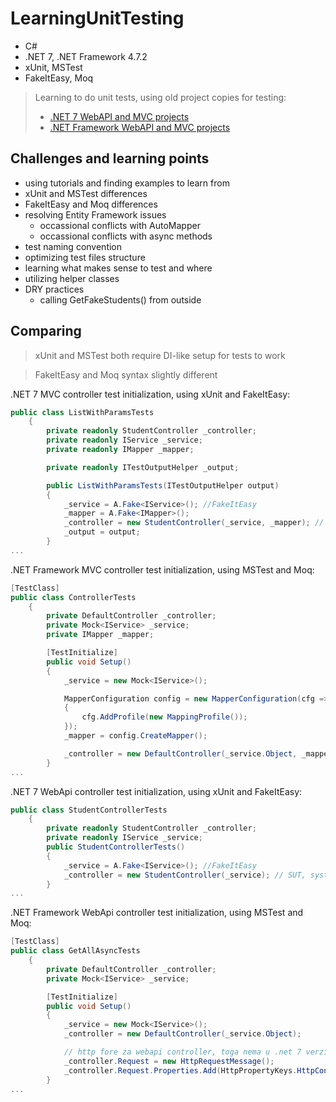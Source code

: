 # LearningUnitTesting
- C#
- .NET 7, .NET Framework 4.7.2
- xUnit, MSTest
- FakeItEasy, Moq

> Learning to do unit tests, using old project copies for testing:
>   - [.NET 7 WebAPI and MVC projects](https://github.com/kovac031/AutoMapper-Core)
>   - [.NET Framework WebAPI and MVC projects](https://github.com/kovac031/AutoMapper-EF)

## Challenges and learning points
- using tutorials and finding examples to learn from
- xUnit and MSTest differences
- FakeItEasy and Moq differences
- resolving Entity Framework issues
  - occassional conflicts with AutoMapper
  - occassional conflicts with async methods
- test naming convention
- optimizing test files structure
- learning what makes sense to test and where
- utilizing helper classes
- DRY practices
  - calling GetFakeStudents() from outside

## Comparing
> xUnit and MSTest both require DI-like setup for tests to work

> FakeItEasy and Moq syntax slightly different

.NET 7 MVC controller test initialization, using xUnit and FakeItEasy:

```C#
public class ListWithParamsTests
    {
        private readonly StudentController _controller;
        private readonly IService _service;
        private readonly IMapper _mapper;

        private readonly ITestOutputHelper _output;

        public ListWithParamsTests(ITestOutputHelper output)
        {
            _service = A.Fake<IService>(); //FakeItEasy
            _mapper = A.Fake<IMapper>();
            _controller = new StudentController(_service, _mapper); // SUT, system under test
            _output = output;
        }
...
```

.NET Framework MVC controller test initialization, using MSTest and Moq:

```C#
[TestClass]
public class ControllerTests
    {
        private DefaultController _controller;
        private Mock<IService> _service;
        private IMapper _mapper;

        [TestInitialize] 
        public void Setup()
        {
            _service = new Mock<IService>();

            MapperConfiguration config = new MapperConfiguration(cfg =>
            {
                cfg.AddProfile(new MappingProfile());
            });
            _mapper = config.CreateMapper();

            _controller = new DefaultController(_service.Object, _mapper); 
        }
...
```

.NET 7 WebApi controller test initialization, using xUnit and FakeItEasy:

```C#
public class StudentControllerTests
    {
        private readonly StudentController _controller;
        private readonly IService _service;
        public StudentControllerTests()
        {
            _service = A.Fake<IService>(); //FakeItEasy
            _controller = new StudentController(_service); // SUT, system under test
        }
...
```

.NET Framework WebApi controller test initialization, using MSTest and Moq:

```C#
[TestClass]
public class GetAllAsyncTests
    {
        private DefaultController _controller;
        private Mock<IService> _service;

        [TestInitialize]
        public void Setup()
        {
            _service = new Mock<IService>();
            _controller = new DefaultController(_service.Object);

            // http fore za webapi controller, toga nema u .net 7 verziji
            _controller.Request = new HttpRequestMessage();
            _controller.Request.Properties.Add(HttpPropertyKeys.HttpConfigurationKey, new HttpConfiguration());
        }
...
```

